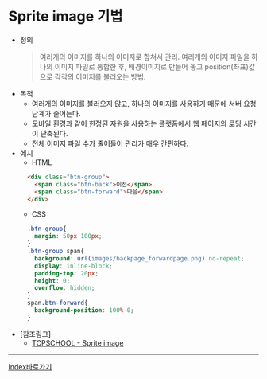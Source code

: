 # Sprite image 기법
  - 정의
    > 여러개의 이미지를 하나의 이미지로 합쳐서 관리. 여러개의 이미지 파일을 하나의 이미지 파일로 통합한 후, 배경이미지로 만들어 놓고 position(좌표)값으로 각각의 이미지를 불러오는 방법.
  - 목적
    - 여러개의 이미지를 불러오지 않고, 하나의 이미지를 사용하기 때문에 서버 요청 단계가 줄어든다.
    - 모바일 환경과 같이 한정된 자원을 사용하는 플랫폼에서 웹 페이지의 로딩 시간이 단축된다.
    - 전체 이미지 파일 수가 줄어들어 관리가 매우 간편하다.
  - 예시
    - HTML
    ```html
      <div class="btn-group">
        <span class="btn-back">이전</span>
        <span class="btn-forward">다음</span>
      </div>
    ```
    - CSS
    ```css
      .btn-group{
        margin: 50px 100px;
      }
      .btn-group span{
        background: url(images/backpage_forwardpage.png) no-repeat;
        display: inline-block;
        padding-top: 20px;
        height: 0;
        overflow: hidden;
      }
      span.btn-forward{
        background-position: 100% 0;
      }
    ```
  - [참조링크]
    - [TCPSCHOOL - Sprite image](http://tcpschool.com/css/css_basic_imageSprites)

------

[Index바로가기](https://github.com/seromkim1005/study)